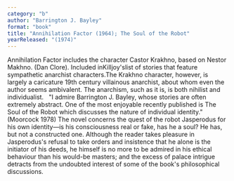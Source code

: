 ```yaml
---
category: "b"
author: "Barrington J. Bayley"
format: "book"
title: "Annihilation Factor (1964); The Soul of the Robot"
yearReleased: "(1974)"
---
```

Annihilation Factor includes the character Castor Krakhno, based on Nestor Makhno. (Dan Clore). Included inKilljoy'slist of stories that feature sympathetic anarchist characters.The Krakhno character, however, is largely a caricature 19th century villainous anarchist, about whom even the author seems ambivalent. The anarchism, such as it is, is both nihilist and individualist.
 
"I admire Barrington J. Bayley, whose stories are often extremely abstract. One of the most enjoyable recently published is The Soul of the Robot which discusses the nature of individual identity." (Moorcock 1978) The novel concerns the quest of the robot Jasperodus for his own identity—is his consciousness real or fake, has he a soul? He has, but not a constructed one. Although the reader takes pleasure in Jasperodus's refusal to take orders and insistence that he alone is the initiator of his deeds, he himself is no more to be admired in his ethical behaviour than his would-be masters; and the excess of palace intrigue detracts from the undoubted interest of some of the book's philosophical discussions.